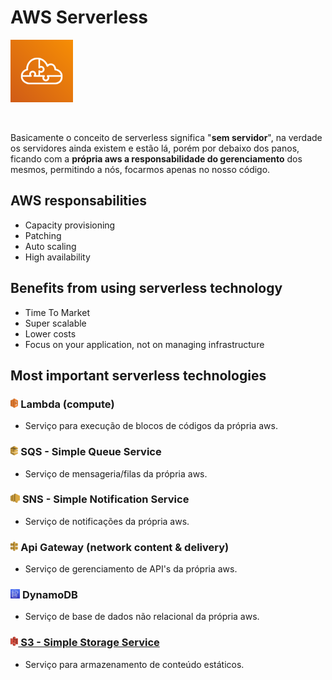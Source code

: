 # AWS Serverless

<img height=100px; alt="aws_serverless" src="../images/serverless.png" />

<p>&nbsp;</p>

Basicamente o conceito de serverless significa "**sem servidor**", na verdade os servidores ainda existem e estão lá, porém por debaixo dos panos, ficando com a **própria aws a responsabilidade do gerenciamento** dos mesmos, permitindo a nós, focarmos apenas no nosso código.

## AWS responsabilities

- Capacity provisioning
- Patching
- Auto scaling
- High availability

## Benefits from using serverless technology

- Time To Market
- Super scalable
- Lower costs
- Focus on your application, not on managing infrastructure

## Most important serverless technologies

### <img height=15px; alt="lambda-icon" src="../images/lambda.png" />  **Lambda (compute)** 
 
- Serviço para execução de blocos de códigos da própria aws.

### <img height=15px; alt="sqs-icon" src="../images/sqs.png" /> **SQS - Simple Queue Service**

- Serviço de mensageria/filas da própria aws.

### <img height=15px; alt="sns-icon" src="../images/sns.png" /> **SNS - Simple Notification Service**

- Serviço de notificações da própria aws.

### <img height=15px; alt="api-gateway-icon" src="../images/api-gateway.png" /> **Api Gateway (network content & delivery)**

- Serviço de gerenciamento de API's da própria aws.

### <img height=15px; alt="dynamodb-icon" src="../images/dynamodb.png" /> **DynamoDB** 

- Serviço de base de dados não relacional da própria aws.

### **[<img height=15px; alt="s3-icon" src="../images/s3.png" /> S3 - Simple Storage Service](../Domains/Storage/S3/README.md)** 

- Serviço para armazenamento de conteúdo estáticos.